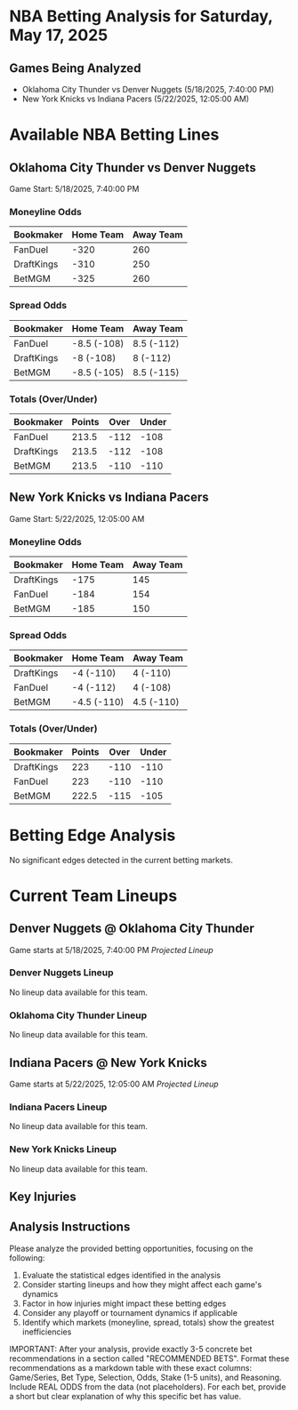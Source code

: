 # NBA Betting Analysis for Saturday, May 17, 2025

## Games Being Analyzed

- Oklahoma City Thunder vs Denver Nuggets (5/18/2025, 7:40:00 PM)
- New York Knicks vs Indiana Pacers (5/22/2025, 12:05:00 AM)

# Available NBA Betting Lines

## Oklahoma City Thunder vs Denver Nuggets
Game Start: 5/18/2025, 7:40:00 PM

### Moneyline Odds
| Bookmaker | Home Team | Away Team |
|-----------|-----------|----------|
| FanDuel | -320 | 260 |
| DraftKings | -310 | 250 |
| BetMGM | -325 | 260 |

### Spread Odds
| Bookmaker | Home Team | Away Team |
|-----------|-----------|----------|
| FanDuel | -8.5 (-108) | 8.5 (-112) |
| DraftKings | -8 (-108) | 8 (-112) |
| BetMGM | -8.5 (-105) | 8.5 (-115) |

### Totals (Over/Under)
| Bookmaker | Points | Over | Under |
|-----------|--------|------|-------|
| FanDuel | 213.5 | -112 | -108 |
| DraftKings | 213.5 | -112 | -108 |
| BetMGM | 213.5 | -110 | -110 |


## New York Knicks vs Indiana Pacers
Game Start: 5/22/2025, 12:05:00 AM

### Moneyline Odds
| Bookmaker | Home Team | Away Team |
|-----------|-----------|----------|
| DraftKings | -175 | 145 |
| FanDuel | -184 | 154 |
| BetMGM | -185 | 150 |

### Spread Odds
| Bookmaker | Home Team | Away Team |
|-----------|-----------|----------|
| DraftKings | -4 (-110) | 4 (-110) |
| FanDuel | -4 (-112) | 4 (-108) |
| BetMGM | -4.5 (-110) | 4.5 (-110) |

### Totals (Over/Under)
| Bookmaker | Points | Over | Under |
|-----------|--------|------|-------|
| DraftKings | 223 | -110 | -110 |
| FanDuel | 223 | -110 | -110 |
| BetMGM | 222.5 | -115 | -105 |


# Betting Edge Analysis

No significant edges detected in the current betting markets.

# Current Team Lineups

## Denver Nuggets @ Oklahoma City Thunder
Game starts at 5/18/2025, 7:40:00 PM
*Projected Lineup*

### Denver Nuggets Lineup
No lineup data available for this team.

### Oklahoma City Thunder Lineup
No lineup data available for this team.


## Indiana Pacers @ New York Knicks
Game starts at 5/22/2025, 12:05:00 AM
*Projected Lineup*

### Indiana Pacers Lineup
No lineup data available for this team.

### New York Knicks Lineup
No lineup data available for this team.



## Key Injuries


## Analysis Instructions

Please analyze the provided betting opportunities, focusing on the following:

1. Evaluate the statistical edges identified in the analysis
2. Consider starting lineups and how they might affect each game's dynamics
3. Factor in how injuries might impact these betting edges
4. Consider any playoff or tournament dynamics if applicable
5. Identify which markets (moneyline, spread, totals) show the greatest inefficiencies

IMPORTANT: After your analysis, provide exactly 3-5 concrete bet recommendations in a section called "RECOMMENDED BETS". Format these recommendations as a markdown table with these exact columns: Game/Series, Bet Type, Selection, Odds, Stake (1-5 units), and Reasoning. Include REAL ODDS from the data (not placeholders). For each bet, provide a short but clear explanation of why this specific bet has value.